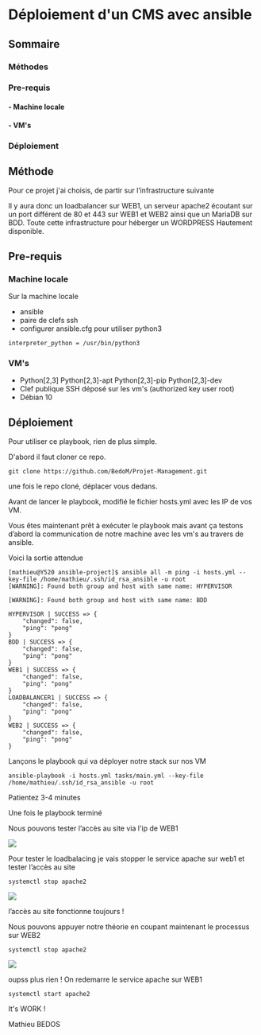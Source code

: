# Déploiement d'un CMS avec ansible


## Sommaire
### Méthodes
### Pre-requis
#### - Machine locale
#### - VM's
### Déploiement

## Méthode

Pour ce projet j'ai choisis, de partir sur l’infrastructure suivante



Il y aura donc un loadbalancer sur WEB1, un serveur apache2 écoutant sur un port différent de 80 et 443 sur WEB1  et WEB2 ainsi que un MariaDB sur BDD. Toute cette infrastructure pour héberger un WORDPRESS Hautement disponible.


## Pre-requis

### Machine locale
Sur la machine locale

- ansible
- paire de clefs ssh
- configurer ansible.cfg pour utiliser python3

```
interpreter_python = /usr/bin/python3

```

### VM's

- Python[2,3] Python[2,3]-apt Python[2,3]-pip Python[2,3]-dev
- Clef publique SSH déposé sur les vm's (authorized key user root)
- Débian 10


## Déploiement

Pour utiliser ce playbook, rien de plus simple.

D'abord il faut cloner ce repo.

```
git clone https://github.com/BedoM/Projet-Management.git
````

une fois le repo cloné, déplacer vous dedans.

Avant de lancer le playbook, modifié le fichier hosts.yml avec les IP de vos VM.

Vous êtes maintenant prêt à exécuter le playbook mais avant ça testons d’abord la communication de notre machine avec les vm's au travers de ansible.

Voici la sortie attendue

```
[mathieu@Y520 ansible-project]$ ansible all -m ping -i hosts.yml --key-file /home/mathieu/.ssh/id_rsa_ansible -u root
[WARNING]: Found both group and host with same name: HYPERVISOR

[WARNING]: Found both group and host with same name: BDD

HYPERVISOR | SUCCESS => {
    "changed": false,
    "ping": "pong"
}
BDD | SUCCESS => {
    "changed": false,
    "ping": "pong"
}
WEB1 | SUCCESS => {
    "changed": false,
    "ping": "pong"
}
LOADBALANCER1 | SUCCESS => {
    "changed": false,
    "ping": "pong"
}
WEB2 | SUCCESS => {
    "changed": false,
    "ping": "pong"
}

```

Lançons le playbook qui va déployer notre stack sur nos VM

```
ansible-playbook -i hosts.yml tasks/main.yml --key-file /home/mathieu/.ssh/id_rsa_ansible -u root
````

Patientez 3-4 minutes

Une fois le playbook terminé

Nous pouvons tester l’accès au site via l'ip de WEB1

![](git-2.png)

Pour tester le loadbalacing je vais stopper le service apache sur web1 et tester l’accès au site

```
systemctl stop apache2
```

![](git3.png)

l’accès au site fonctionne toujours ! 

Nous pouvons appuyer notre théorie en coupant maintenant le processus sur WEB2

```
systemctl stop apache2
```

![](git4.png)

oupss plus rien ! On redemarre le service apache sur WEB1

```
systemctl start apache2
```

It's WORK !



Mathieu BEDOS


